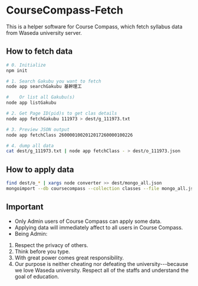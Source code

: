 # CourseCompass-Fetch

This is a helper software for Course Compass, which fetch syllabus data from Waseda university server.

## How to fetch data

```bash
# 0. Initialize
npm init

# 1. Search Gakubu you want to fetch
node app searchGakubu 基幹理工

#    Or list all Gakubu(s)
node app listGakubu

# 2. Get Page ID(pid)s to get clas details
node app fetchGakubu 111973 > dest/g_111973.txt

# 3. Preview JSON output
node app fetchClass 2600001002012017260000100226

# 4. dump all data
cat dest/g_111973.txt | node app fetchClass - > dest/o_111973.json

```

## How to apply data

```bash
find dest/o_* | xargs node converter >> dest/mongo_all.json
mongoimport --db coursecompass --collection classes --file mongo_all.json
```

## Important
- Only Admin users of Course Compass can apply some data.
- Applying data will immediately affect to all users in Course Compass.
- Being Admin:
1. Respect the privacy of others.
1. Think before you type.
1. With great power comes great responsibility.
1. Our purpose is neither cheating nor defeating the university---because we love Waseda university. Respect all of the staffs and understand the goal of education.

